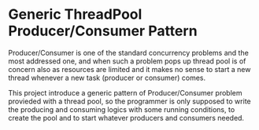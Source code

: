 # Generic ThreadPool Producer/Consumer Pattern

Producer/Consumer is one of the standard concurrency problems and the most addressed one, and when such a problem pops up thread pool is of concern also as resources are limited and it makes no sense to start a new thread whenever a new task (producer or consumer) comes.

This project introduce a generic pattern of Producer/Consumer problem provieded with a thread pool, so the programmer is only supposed to write the producing and consuming logics with some running conditions, to create the pool and to start whatever producers and consumers needed.
